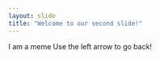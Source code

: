 ```yaml
---
layout: slide
title: "Welcome to our second slide!"
---
```

I am a meme
Use the left arrow to go back!
